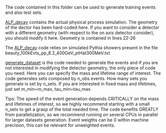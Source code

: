 The code contained in this folder can be used to generate training events and also test sets.

[ALP_decay](ALP_decay.py) contains the actual physical process simulation. The geometry of the dector has been hard-coded here.
If you want to consider a detector with a different geometry (with respect to the on axis detector consider), you should modify it here.
Geometry is contained in lines 22-26

The [ALP_decay](ALP_decay.py) code relies on simulated Pythia showers present in the file beauty_100kEvts_pp_8.2_400GeV_ptHat300MeV.txt

[generate_dataset](generate_dataset.py) is the code needed to generate the events and if you are not interested in modifying the detector geometry, the only piece of code you need.
Here you can specify the mass and lifetime range of interest.
The code generates sets composed by n_obs events. How many sets you generate is set by n_sets.
If you are interested in fixed mass and lifetimes, just set m_min=m_max, tau_min=tau_max.

Tips:
The speed of the event generation depends CRITICALLY on the mass and lifetimes of interest, so we highly recommend starting with a small n_sets to get a grasp of the total needed time.
The code benefits GREATLY from parallelization, so we recommend running on several CPUs in parallel for larger datasets generation.
Event weigths can be 0 within machine precision, this can be relevant for unweighted events.
